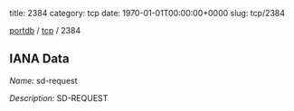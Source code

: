 title: 2384
category: tcp
date: 1970-01-01T00:00:00+0000
slug: tcp/2384

[portdb](/) / [tcp](/category/tcp.html) / 2384


## IANA Data

_Name:_ sd-request

_Description:_ SD-REQUEST

